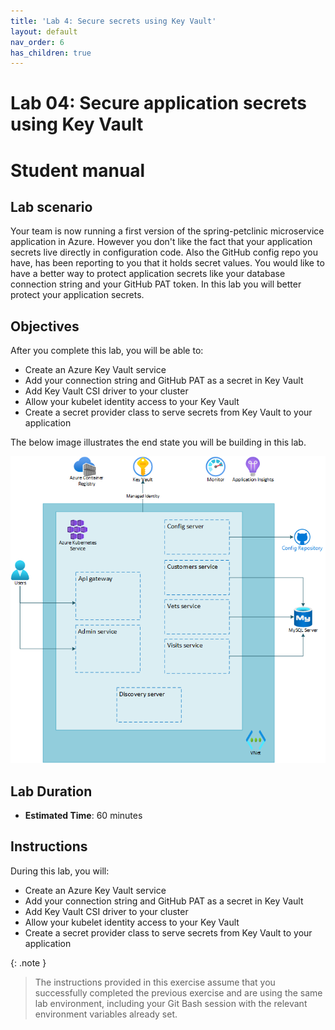 ```yaml
---
title: 'Lab 4: Secure secrets using Key Vault'
layout: default
nav_order: 6
has_children: true
---
```


# Lab 04: Secure application secrets using Key Vault

# Student manual

## Lab scenario

Your team is now running a first version of the spring-petclinic microservice application in Azure. However you don't like the fact that your application secrets live directly in configuration code. Also the GitHub config repo you have, has been reporting to you that it holds secret values. You would like to have a better way to protect application secrets like your database connection string and your GitHub PAT token. In this lab you will better protect your application secrets.

## Objectives

After you complete this lab, you will be able to:

- Create an Azure Key Vault service
- Add your connection string and GitHub PAT as a secret in Key Vault
- Add Key Vault CSI driver to your cluster
- Allow your kubelet identity access to your Key Vault
- Create a secret provider class to serve secrets from Key Vault to your application

The below image illustrates the end state you will be building in this lab.

![lab 4 overview](../../images/lab4.png)

## Lab Duration

- **Estimated Time**: 60 minutes

## Instructions

During this lab, you will:

- Create an Azure Key Vault service
- Add your connection string and GitHub PAT as a secret in Key Vault
- Add Key Vault CSI driver to your cluster
- Allow your kubelet identity access to your Key Vault
- Create a secret provider class to serve secrets from Key Vault to your application

{: .note }
> The instructions provided in this exercise assume that you successfully completed the previous exercise and are using the same lab environment, including your Git Bash session with the relevant environment variables already set.

